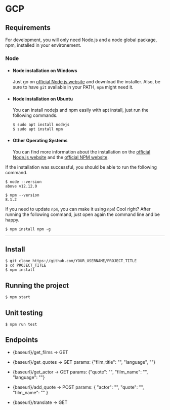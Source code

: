 # GCP

## Requirements

For development, you will only need Node.js and a node global package, npm, installed in your environement.

### Node
- #### Node installation on Windows

  Just go on [official Node.js website](https://nodejs.org/) and download the installer.
Also, be sure to have `git` available in your PATH, `npm` might need it.

- #### Node installation on Ubuntu

  You can install nodejs and npm easily with apt install, just run the following commands.

      $ sudo apt install nodejs
      $ sudo apt install npm

- #### Other Operating Systems
  You can find more information about the installation on the [official Node.js website](https://nodejs.org/) and the [official NPM website](https://npmjs.org/).

If the installation was successful, you should be able to run the following command.

    $ node --version
    above v12.12.0

    $ npm --version
    8.1.2

If you need to update `npm`, you can make it using `npm`! Cool right? After running the following command, just open again the command line and be happy.

    $ npm install npm -g

---

## Install

    $ git clone https://github.com/YOUR_USERNAME/PROJECT_TITLE
    $ cd PROJECT_TITLE
    $ npm install

## Running the project

    $ npm start

## Unit testing

    $ npm run test
    
## Endpoints

-    {baseurl}/get_films -> GET


-    {baseurl}/get_quotes -> GET 
    params: {"film_title": "", "language", ""}


-    {baseurl}/get_actor -> GET
    params: {"quote": "", "film_name": "", "language": ""}


-    {baseurl}/add_quote -> POST
    params: {
        "actor": "", "quote": "", "film_name": ""
    }

-    {baseurl}/translate -> GET
